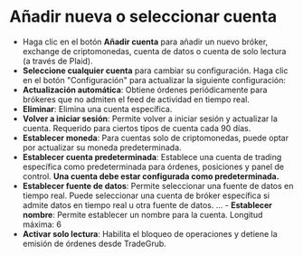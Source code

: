 # **Añadir nueva o seleccionar cuenta**

- Haga clic en el botón **Añadir cuenta** para añadir un nuevo bróker, exchange de criptomonedas, cuenta de datos o cuenta de solo lectura (a través de Plaid).
- **Seleccione cualquier cuenta** para cambiar su configuración. Haga clic en el botón "Configuración" para actualizar la siguiente configuración:
- **Actualización automática**: Obtiene órdenes periódicamente para brókeres que no admiten el feed de actividad en tiempo real.
- **Eliminar**: Elimina una cuenta específica.
- **Volver a iniciar sesión**: Permite volver a iniciar sesión y actualizar la cuenta. Requerido para ciertos tipos de cuenta cada 90 días.
- **Establecer moneda**: Para cuentas solo de criptomonedas, puede optar por actualizar su moneda predeterminada.
- **Establecer cuenta predeterminada**: Establece una cuenta de trading específica como predeterminada para órdenes, posiciones y panel de control. **Una cuenta debe estar configurada como predeterminada.**
- **Establecer fuente de datos**: Permite seleccionar una fuente de datos en tiempo real. Puede seleccionar una cuenta de bróker específica si admite datos en tiempo real u otra fuente de datos.
... - **Establecer nombre**: Permite establecer un nombre para la cuenta. Longitud máxima: 6
- **Activar solo lectura**: Habilita el bloqueo de operaciones y detiene la emisión de órdenes desde TradeGrub.